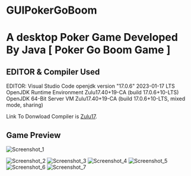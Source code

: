 # GUIPokerGoBoom

<h1>A desktop Poker Game Developed By Java [ Poker Go Boom Game ]</h1>

<h2>EDITOR & Compiler Used</h2>
EDITOR: Visual Studio Code
openjdk version "17.0.6" 2023-01-17 LTS
OpenJDK Runtime Environment Zulu17.40+19-CA (build 17.0.6+10-LTS)
OpenJDK 64-Bit Server VM Zulu17.40+19-CA (build 17.0.6+10-LTS, mixed mode, sharing)

Link To Donwload Compiler is [Zulu17](https://www.azul.com/downloads/?version=java-17-lts&architecture=x86-64-bit&package=jdk-fx#zulu).




<h2>Game Preview</h2>

![Screenshot_1](https://github.com/Low0000/GUIPokerGoBoom/assets/123613860/6cf5ab63-b45b-487a-b6de-0fffabd37403)

![Screenshot_2](https://github.com/Low0000/GUIPokerGoBoom/assets/123613860/f085c920-265a-404f-9893-581a60d9cd1a)
![Screenshot_3](https://github.com/Low0000/GUIPokerGoBoom/assets/123613860/8c10c2ed-b0d4-481f-a81e-278df7997129)
![Screenshot_4](https://github.com/Low0000/GUIPokerGoBoom/assets/123613860/3ca14caa-ce9c-4dd2-946f-6be0eb7c830c)
![Screenshot_5](https://github.com/Low0000/GUIPokerGoBoom/assets/123613860/1e381aac-ef7b-4b1b-ba12-db98a526ba8a)
![Screenshot_6](https://github.com/Low0000/GUIPokerGoBoom/assets/123613860/5063af97-b8ef-48c1-8b08-35793d275a03)
![Screenshot_7](https://github.com/Low0000/GUIPokerGoBoom/assets/123613860/2df10fcf-eb32-479f-bfc3-d6a40b2c4c73)
